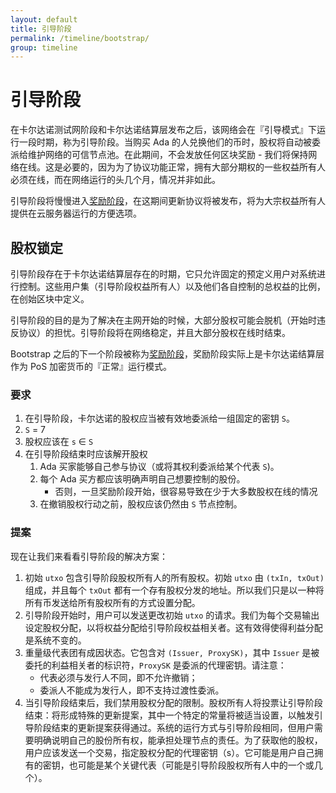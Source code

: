 ```yaml
---
layout: default
title: 引导阶段
permalink: /timeline/bootstrap/
group: timeline
---
```


<!-- Reviewed at c23493d7a33a82d559d5bd9d289486795cf6592f -->

# 引导阶段

在卡尔达诺测试网阶段和卡尔达诺结算层发布之后，该网络会在『引导模式』下运行一段时期，称为引导阶段。当购买 Ada 的人兑换他们的币时，股权将自动被委派给维护网络的可信节点池。在此期间，不会发放任何区块奖励 - 我们将保持网络在线。这是必要的，因为为了协议功能正常，拥有大部分期权的一些权益所有人必须在线，而在网络运行的头几个月，情况并非如此。

引导阶段将慢慢进入[奖励阶段](/timeline/reward)，在这期间更新协议将被发布，将为大宗权益所有人提供在云服务器运行的方便选项。


## 股权锁定

引导阶段存在于卡尔达诺结算层存在的时期，它只允许固定的预定义用户对系统进行控制。这些用户集（引导阶段权益所有人）以及他们各自控制的总权益的比例，在创始区块中定义。

引导阶段的目的是为了解决在主网开始的时候，大部分股权可能会脱机（开始时违反协议）的担忧。引导阶段将在网络稳定，并且大部分股权在线时结束。

Bootstrap 之后的下一个阶段被称为[奖励阶段](https://cncardanodocs.com/timeline/reward/)，奖励阶段实际上是卡尔达诺结算层作为 PoS 加密货币的『正常』运行模式。


### 要求

1. 在引导阶段，卡尔达诺的股权应当被有效地委派给一组固定的密钥 `S`。
2. `S` = 7
3. 股权应该在 `s` ∈  `S`
4. 在引导阶段结束时应该解开股权
    1. Ada 买家能够自己参与协议（或将其权利委派给某个代表 `S`)。
    2. 每个 Ada 买方都应该明确声明自己想要控制的股份。
        * 否则，一旦奖励阶段开始，很容易导致在少于大多数股权在线的情况
    3. 在撤销股权行动之前，股权应该仍然由 `S` 节点控制。

### 提案

现在让我们来看看引导阶段的解决方案：

1. 初始 `utxo` 包含引导阶段股权所有人的所有股权。初始 `utxo` 由 `(txIn, txOut)` 组成，并且每个 `txOut` 都有一个存有股权分发的地址。所以我们只是以一种将所有币发送给所有股权所有的方式设置分配。
2. 引导阶段开始时，用户可以发送更改初始 `utxo` 的请求。我们为每个交易输出设定股权分配，以将权益分配给引导阶段权益相关者。这有效得使得利益分配是系统不变的。
3. 重量级代表团有成因状态。它包含对 `(Issuer, ProxySK)`，其中 `Issuer` 是被委托的利益相关者的标识符，`ProxySK` 是委派的代理密钥。请注意：
    * 代表必须与发行人不同，即不允许撤销；
    * 委派人不能成为发行人，即不支持过渡性委派。
4. 当引导阶段结束后，我们禁用股权分配的限制。股权所有人将投票让引导阶段结束：将形成特殊的更新提案，其中一个特定的常量将被适当设置，以触发引导阶段结束的更新提案获得通过。系统的运行方式与引导阶段相同，但用户需要明确说明自己的股份所有权，能承担处理节点的责任。为了获取他的股权，用户应该发送一个交易，指定股权分配的代理密钥（s）。它可能是用户自己拥有的密钥，也可能是某个关键代表（可能是引导阶段股权所有人中的一个或几个）。

